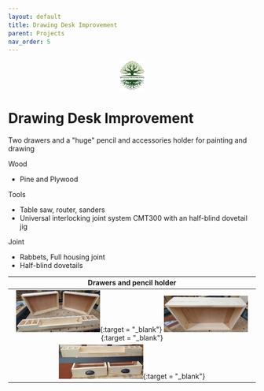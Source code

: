 ```yaml
---
layout: default
title: Drawing Desk Improvement
parent: Projects
nav_order: 5
---
```

<center>
<img src="../media/Lignarius.png" width="10%" height="10%" align="middle"/>
</center>

# Drawing Desk Improvement

Two drawers and a "huge" pencil and accessories holder for painting and drawing

Wood
* Pine and Plywood

Tools
* Table saw, router, sanders
* Universal interlocking joint system CMT300 with an half-blind dovetail jig

Joint
* Rabbets, Full housing joint
* Half-blind dovetails

|                                                                                                                                                           Drawers and pencil holder                                                                                                                                                            |
|:----------------------------------------------------------------------------------------------------------------------------------------------------------------------------------------------------------------------------------------------------------------------------------------------------------------------------------------------:|
| [<img alt="image" height="35%" src="/media/Drawers_Pencil_Holder.jpg" width="35%"/>](https://garlatti.github.io/media/Drawers_Pencil_Holder.jpg){:target = "_blank"}  [<img alt="image" height="35%" src="/media/Drawers_Pencil_Holder_1.jpg" width="35%"/>](https://garlatti.github.io/media/Drawers_Pencil_Holder_1.jpg){:target = "_blank"} | 
|                                                                                           [<img alt="image" height="35%" src="/media/Drawers_Pencil_Holder_2.jpg" width="35%"/>](https://garlatti.github.io/media/Drawers_Pencil_Holder_2.jpg){:target = "_blank"}                                                                                           | 